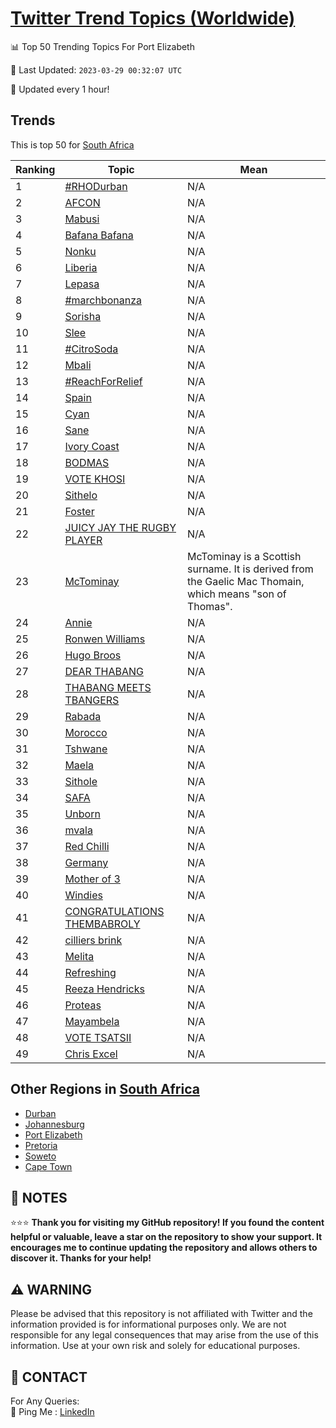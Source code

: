 [Twitter Trend Topics (Worldwide)](https://github.com/ErcinDedeoglu/Twitter-Trend-Topics)
==========


📊 Top 50 Trending Topics For Port Elizabeth

📆 Last Updated: `2023-03-29 00:32:07 UTC`

🔧 Updated every 1 hour!


## Trends

This is top 50 for [South Africa](</South Africa>)

| Ranking | Topic | Mean |
| ------- | ------------ | ------------ |
| 1 | [#RHODurban](http://twitter.com/search?q=%23RHODurban) | N/A |
| 2 | [AFCON](http://twitter.com/search?q=AFCON) | N/A |
| 3 | [Mabusi](http://twitter.com/search?q=Mabusi) | N/A |
| 4 | [Bafana Bafana](http://twitter.com/search?q=Bafana+Bafana) | N/A |
| 5 | [Nonku](http://twitter.com/search?q=Nonku) | N/A |
| 6 | [Liberia](http://twitter.com/search?q=Liberia) | N/A |
| 7 | [Lepasa](http://twitter.com/search?q=Lepasa) | N/A |
| 8 | [#marchbonanza](http://twitter.com/search?q=%23marchbonanza) | N/A |
| 9 | [Sorisha](http://twitter.com/search?q=Sorisha) | N/A |
| 10 | [Slee](http://twitter.com/search?q=Slee) | N/A |
| 11 | [#CitroSoda](http://twitter.com/search?q=%23CitroSoda) | N/A |
| 12 | [Mbali](http://twitter.com/search?q=Mbali) | N/A |
| 13 | [#ReachForRelief](http://twitter.com/search?q=%23ReachForRelief) | N/A |
| 14 | [Spain](http://twitter.com/search?q=Spain) | N/A |
| 15 | [Cyan](http://twitter.com/search?q=Cyan) | N/A |
| 16 | [Sane](http://twitter.com/search?q=Sane) | N/A |
| 17 | [Ivory Coast](http://twitter.com/search?q=Ivory+Coast) | N/A |
| 18 | [BODMAS](http://twitter.com/search?q=BODMAS) | N/A |
| 19 | [VOTE KHOSI](http://twitter.com/search?q=VOTE+KHOSI) | N/A |
| 20 | [Sithelo](http://twitter.com/search?q=Sithelo) | N/A |
| 21 | [Foster](http://twitter.com/search?q=Foster) | N/A |
| 22 | [JUICY JAY THE RUGBY PLAYER](http://twitter.com/search?q=JUICY+JAY+THE+RUGBY+PLAYER) | N/A |
| 23 | [McTominay](http://twitter.com/search?q=McTominay) | McTominay is a Scottish surname. It is derived from the Gaelic Mac Thomain, which means "son of Thomas". |
| 24 | [Annie](http://twitter.com/search?q=Annie) | N/A |
| 25 | [Ronwen Williams](http://twitter.com/search?q=Ronwen+Williams) | N/A |
| 26 | [Hugo Broos](http://twitter.com/search?q=Hugo+Broos) | N/A |
| 27 | [DEAR THABANG](http://twitter.com/search?q=DEAR+THABANG) | N/A |
| 28 | [THABANG MEETS TBANGERS](http://twitter.com/search?q=THABANG+MEETS+TBANGERS) | N/A |
| 29 | [Rabada](http://twitter.com/search?q=Rabada) | N/A |
| 30 | [Morocco](http://twitter.com/search?q=Morocco) | N/A |
| 31 | [Tshwane](http://twitter.com/search?q=Tshwane) | N/A |
| 32 | [Maela](http://twitter.com/search?q=Maela) | N/A |
| 33 | [Sithole](http://twitter.com/search?q=Sithole) | N/A |
| 34 | [SAFA](http://twitter.com/search?q=SAFA) | N/A |
| 35 | [Unborn](http://twitter.com/search?q=Unborn) | N/A |
| 36 | [mvala](http://twitter.com/search?q=mvala) | N/A |
| 37 | [Red Chilli](http://twitter.com/search?q=Red+Chilli) | N/A |
| 38 | [Germany](http://twitter.com/search?q=Germany) | N/A |
| 39 | [Mother of 3](http://twitter.com/search?q=Mother+of+3) | N/A |
| 40 | [Windies](http://twitter.com/search?q=Windies) | N/A |
| 41 | [CONGRATULATIONS THEMBABROLY](http://twitter.com/search?q=CONGRATULATIONS+THEMBABROLY) | N/A |
| 42 | [cilliers brink](http://twitter.com/search?q=cilliers+brink) | N/A |
| 43 | [Melita](http://twitter.com/search?q=Melita) | N/A |
| 44 | [Refreshing](http://twitter.com/search?q=Refreshing) | N/A |
| 45 | [Reeza Hendricks](http://twitter.com/search?q=Reeza+Hendricks) | N/A |
| 46 | [Proteas](http://twitter.com/search?q=Proteas) | N/A |
| 47 | [Mayambela](http://twitter.com/search?q=Mayambela) | N/A |
| 48 | [VOTE TSATSII](http://twitter.com/search?q=VOTE+TSATSII) | N/A |
| 49 | [Chris Excel](http://twitter.com/search?q=Chris+Excel) | N/A |



## Other Regions in [South Africa](</South Africa>)

* [Durban](</South Africa/Durban.md>)
* [Johannesburg](</South Africa/Johannesburg.md>)
* [Port Elizabeth](</South Africa/Port Elizabeth.md>)
* [Pretoria](</South Africa/Pretoria.md>)
* [Soweto](</South Africa/Soweto.md>)
* [Cape Town](</South Africa/Cape Town.md>)



## 📝 NOTES

⭐⭐⭐ **Thank you for visiting my GitHub repository! If you found the content helpful or valuable, leave a star on the repository to show your support. It encourages me to continue updating the repository and allows others to discover it. Thanks for your help!**


## ⚠️ WARNING

Please be advised that this repository is not affiliated with Twitter and the information provided is for informational purposes only. We are not responsible for any legal consequences that may arise from the use of this information. Use at your own risk and solely for educational purposes.


## 📨 CONTACT

 For Any Queries:  
            🏓 Ping Me : [LinkedIn](https://www.linkedin.com/in/ercindedeoglu/)
